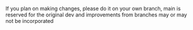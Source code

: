 If you plan on making changes, please do it on your own branch, main is reserved for the original dev and improvements from branches may or may not be incorporated
